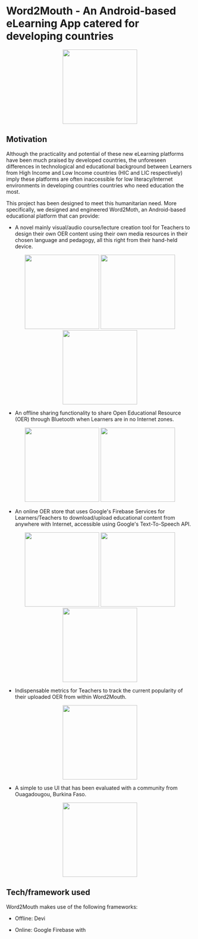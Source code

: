 # Word2Mouth - An Android-based eLearning App catered for developing countries


<p align="center">
  <img src="https://user-images.githubusercontent.com/59763234/94911839-04b5b980-04a7-11eb-85b1-08beddcaef82.png" width="200" />
</p>

## Motivation

Although the practicality and potential of these new eLearning platforms have been much praised by 
developed countries, the unforeseen differences in technological and educational background between Learners from High Income and 
Low Income countries (HIC and LIC respectively) imply these platforms are often inaccessible for low literacy/Internet environments in developing countries countries who need education the most.

This project has been designed to meet this humanitarian need. More specifically, we designed and engineered Word2Moth, an Android-based educational platform that can provide:

- A novel mainly visual/audio course/lecture creation tool for Teachers to design their own OER content using their own media resources in their chosen language and pedagogy, all this right from their hand-held device.

<p align="center">
  <img src="https://user-images.githubusercontent.com/59763234/94921611-f1134e80-04b8-11eb-832b-6cdfc5a507a4.jpg" width="200" />
  <img src="https://user-images.githubusercontent.com/59763234/94921613-f1abe500-04b8-11eb-942e-36788cdda0ab.jpg" width="200" /> 
  <img src="https://user-images.githubusercontent.com/59763234/94921614-f2447b80-04b8-11eb-82b7-a065781628f9.jpg" width="200" />
</p>


- An offline sharing functionality to share Open Educational Resource (OER) through Bluetooth when Learners are in no Internet zones.

<p align="center">
  <img src="https://user-images.githubusercontent.com/59763234/94921941-91697300-04b9-11eb-8aca-45f393df6b4b.jpg" width="200" />
  <img src="https://user-images.githubusercontent.com/59763234/94921942-92020980-04b9-11eb-80c1-7e7e54ddb3cc.jpeg" width="200" />
</p>


- An online OER store that uses Google's Firebase Services for Learners/Teachers to download/upload educational content from anywhere with Internet, accessible using Google's Text-To-Speech API.

<p align="center">
  <img src="https://user-images.githubusercontent.com/59763234/94921611-f1134e80-04b8-11eb-832b-6cdfc5a507a4.jpg" width="200" />
  <img src="https://user-images.githubusercontent.com/59763234/94921613-f1abe500-04b8-11eb-942e-36788cdda0ab.jpg" width="200" /> 
  <img src="https://user-images.githubusercontent.com/59763234/94921614-f2447b80-04b8-11eb-82b7-a065781628f9.jpg" width="200" />
</p>


- Indispensable metrics for Teachers to track the current popularity of their uploaded OER from within Word2Mouth.

<p align="center">
  <img src="https://user-images.githubusercontent.com/59763234/94921249-35521f00-04b8-11eb-855a-9b76b8b79049.jpg" width="200" />
</p>


- A simple to use UI that has been evaluated with a community from Ouagadougou, Burkina Faso.

<p align="center">
  <img src="https://user-images.githubusercontent.com/59763234/94922477-967af200-04ba-11eb-9aec-501175502941.jpg" width="200" />
</p>

## Tech/framework used

Word2Mouth makes use of the following frameworks:

- Offline: Devi

- Online: Google Firebase with 
